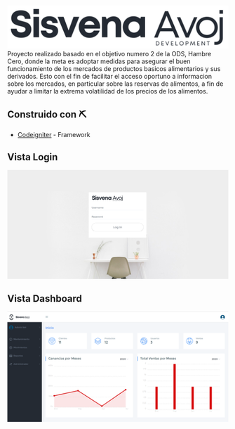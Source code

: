 ![](/20200601_225244_0000.png)
Proyecto realizado basado en el objetivo numero 2 de la ODS, Hambre Cero, donde la meta
es adoptar medidas para asegurar el buen funcionamiento de los mercados de productos
basicos alimentarios y sus derivados.
Esto con el fin de facilitar el acceso oportuno a informacion sobre los mercados, en
particular sobre las reservas de alimentos, a fin de ayudar a limitar la extrema volatilidad
de los precios de los alimentos.

## Construido con ⛏️
* [Codeigniter](https://codeigniter.com/userguide3/index.html) - Framework

## Vista Login
![](/Login.png)
## Vista Dashboard
![](/Dashboard.png)